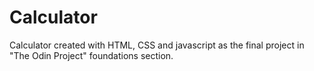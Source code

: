 # Calculator
Calculator created with HTML, CSS and javascript as the final project in "The Odin Project" foundations section.
